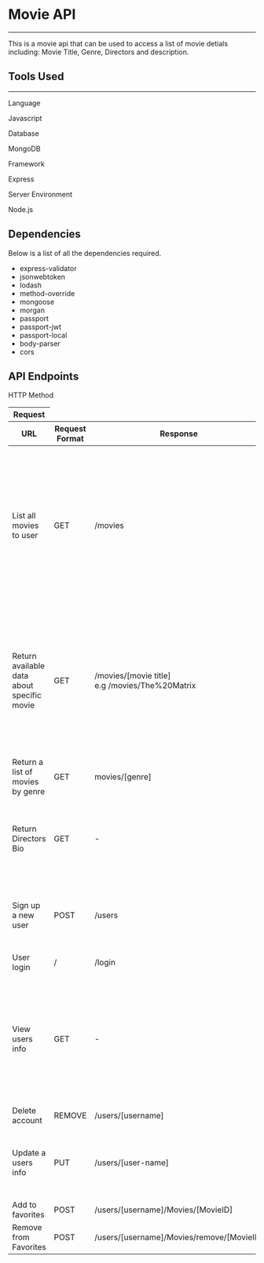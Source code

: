 <!DOCTYPE html>
<html lang="en">
  <head>
    <meta charset="utf-8">
    <link rel="stylesheet" href="css/styles.css">
    <title>Movie API Documentation</title>
  </head>
  <body>
    <h1>Movie API</h1>
    <hr>
    <p>This is a movie api that can be used to access a list of movie detials including: Movie Title, Genre, Directors and description.</p>
    <h2>Tools Used</h2>
    <hr>
    <p>Language</p>
    <p>Javascript</p>
    <p>Database</p>
    <p>MongoDB</p>
    <p>Framework</p>
    <p>Express</p>
    <p>Server Environment</p>
    <p>Node.js</p>
    <h2>Dependencies</h2>
    <p>Below is a list of all the dependencies required.</p>
    <ul>
    <li>express-validator</li>
    <li>jsonwebtoken</li>
    <li>lodash</li>
    <li>method-override</li>
    <li>mongoose</li>
    <li>morgan</li>
    <li>passport</li>
    <li>passport-jwt</li>
    <li>passport-local</li>
    <li>body-parser</li>
    <li>cors</li>
    </ul>
    <h2>API Endpoints</h2>
    <div class="table-wrapper">
      <table class="methods-table">
        <thead>
          <th>Request</th>
          <tr>HTTP Method</tr>
          <th>URL</th>
          <th>Request Format</ht>
          <th>Response</th>
        </thead>
        <tbody>
          <tr>
            <td>List all movies to user</td>
            <td>GET</td>
            <td>/movies</td>
            <td>- </td>
            <td>
            {
            .."Title": "Waterworld",
            .."description": "In a future where the polar ice-caps have melted and Earth is almost entirely submerged, a mutated mariner fights starvation and outlaw ..\"smokers,\" and reluctantly helps a woman and a young girl try to find dry land.",
            .."genre": "609eab2d182950cee2ca2381",
            .."director": "609eb15a182950cee2ca2389",
            .."_id": "609ec668182950cee2ca2392",
            .."imageUrl": "waterworld.png",
            .."featured": false
            }
            </td>
          </tr>
          <tr>
            <td>Return available data about specific movie</td>
            <td>GET</td>
            <td>/movies/[movie title] <br />e.g /movies/The%20Matrix</td>
            <td>- </td>
            <td>
            {
              .."Title": "The Matrix",
              .."description": "When a beautiful stranger leads computer hacker Neo to a forbidding underworld, he discovers the shocking truth--the life he knows is the elaborate deception of an evil cyber-intelligence.",
              .."genre": "609eab2d182950cee2ca2382",
              .."director": "609eb15a182950cee2ca2387",
              .."Actors": [],
              .."_id": "609ec5f1182950cee2ca238f",
              .."imageUrl": "matrix.png",
              .."featured": true
            }
            </td>
          </tr>
          <tr>
            <td>Return a list of movies by genre</td>
            <td>GET</td>
            <td>movies/[genre]</td>
            <td>- </td>
            <td>Returns and a list of movies that match the specified genre</td>
          </tr>
          <tr>
            <td>Return Directors Bio</td>
            <td>GET</td>
            <td>- </td>
            <td>/directors/[directors name]</td>
            <td>
            {
              .."_id": "609eb15a182950cee2ca2384",
              .."name": "Jonathan Demme",
              .."bio": "Robert Jonathan Demme was an American director, producer, and screenwriter.",
              .."birthyear": "1944-01-01",
              .."deathyear": "2017-01-01"
            }
            </td>
          </tr>
          <tr>
            <td>Sign up a new user</td>
            <td>POST</td>
            <td>/users</td>
            <td>{
              Username: String, required,
              Password: String, required,
              Email: String, required,
              Birthday: Date (YYYY-MM-DD)
            }</td>
            <td>-
            </td>
          </tr>
          <tr>
            <td>User login</td>
            <td>/</td>
            <td>/login</td>
            <td>- </td>
            <td>User can login to their account</td>
          </tr>
          <tr>
            <td>View users info</td>
            <td>GET</td>
            <td>- </td>
            <td>/users/[username]</td>
            <td>
            {
              "_id": "609ed5ca182950cee2ca2398",
              "Username": "William",
              "Password": (hashed password),
              "Birthday": "1991-06-10T00:00:00.000Z",
              "Email": "william@email.com",
              "Favorites": [
                  "609ec7d4182950cee2ca2394",
                  "609ec5bd182950cee2ca238d",
                  "609ec5f1182950cee2ca238f",
                  "609ec5f1182950cee2ca2390"
              ],
              }
              </td>
          </tr>
          <tr>
            <td>Delete account</td>
            <td>REMOVE</td>
            <td>/users/[username]</td>
            <td>- </td>
            <td>USER was deleted</td>
          </tr>
          <tr>
            <td>Update a users info</td>
            <td>PUT</td>
            <td>/users/[user-name]</td>
            <td>{
              Username: String, required,
              Password: String, required,
              Email: String, required,
              Birthday: Date (YYYY-MM-DD)
            }
            </td>
            <td>- </td>
          </tr>
          <tr>
            <td>Add to favorites</td>
            <td>POST</td>
            <td>/users/[username]/Movies/[MovieID]</td>
            <td>- </td>
            <td>- </td>
          </tr>
          <tr>
            <td>Remove from Favorites</td>
            <td>POST</td>
            <td>/users/[username]/Movies/remove/[MovieID]</td>
            <td>- </td>
            <td>- </td>
          </tr>
        </tbody>
      </table>
    </div>
  </body>
  <footer></footer>
</html>